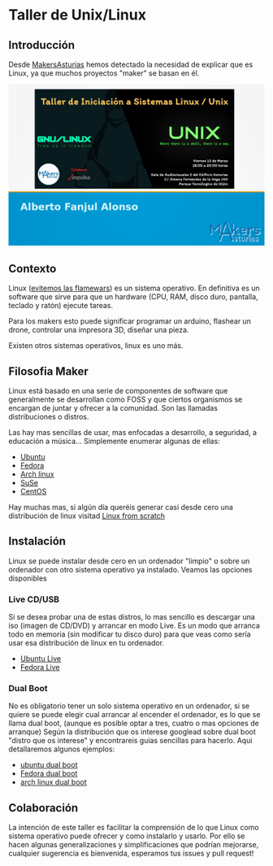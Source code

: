 # Taller de Unix/Linux

## Introducción

Desde [MakersAsturias](http://makersasturias.org/) hemos detectado la necesidad de explicar que es Linux, ya que muchos proyectos "maker" se basan en él.

[![Diapositivas](etc/taller-linux.png)](etc/taller-linux.pdf)

## Contexto

Linux ([evitemos las flamewars](https://es.wikipedia.org/wiki/Controversia_por_la_denominaci%C3%B3n_GNU/Linux)) es un  sistema operativo. En definitiva es un software que sirve para que un hardware (CPU, RAM, disco duro, pantalla, teclado y ratón) ejecute tareas.

Para los makers esto puede significar programar un arduino, flashear un drone, controlar una impresora 3D, diseñar una pieza.

Existen otros sistemas operativos, linux es uno más.

## Filosofia Maker

Linux está basado en una serie de componentes de software que generalmente se desarrollan como FOSS y que ciertos organismos se encargan de juntar y ofrecer a la comunidad. Son las llamadas distribuciones o distros.

Las hay mas sencillas de usar, mas enfocadas a desarrollo, a seguridad, a educación a música... Simplemente enumerar algunas de ellas:

- [Ubuntu](https://ubuntu.com/)
- [Fedora](https://getfedora.org/es/)
- [Arch linux](https://www.archlinux.org/)
- [SuSe](https://www.suse.com/es-es/)
- [CentOS](www.centos.org) 

Hay muchas mas, si algún día queréis generar casi desde cero una distribución de linux visitad [Linux from scratch](http://www.linuxfromscratch.org/)

## Instalación

Linux se puede instalar desde cero en un ordenador "limpio" o sobre un ordenador con otro sistema operativo ya instalado. Veamos las opciones disponibles

### Live CD/USB

Si se desea probar una de estas distros, lo mas sencillo es descargar una iso (imagen de CD/DVD) y arrancar en modo Live. Es un modo que arranca todo en memoria (sin modificar tu disco duro) para que veas como sería usar esa distribución de linux en tu ordenador.

- [Ubuntu Live](https://ubuntu.com/tutorials/try-ubuntu-before-you-install#1-getting-started)
- [Fedora Live](https://fedoraproject.org/wiki/FedoraLiveCD/es)

### Dual Boot

No es obligatorio tener un solo sistema operativo en un ordenador, si se quiere se puede elegir cual arrancar al encender el ordenador, es lo que se llama dual boot, (aunque es posible optar a tres, cuatro o mas opciones de arranque) Según la distribución que os interese googlead sobre dual boot "distro que os interese" y encontrareis guias sencillas para hacerlo. Aqui detallaremos algunos ejemplos:

- [ubuntu dual boot](https://www.genbeta.com/paso-a-paso/linux-paso-a-paso-instalar-ubuntu-con-dual-boot-junto-a-windows-10)
- [Fedora dual boot](https://www.solvetic.com/tutoriales/article/4514-como-instalar-fedora-27-con-windows-10-arranque-dual-boot/)
- [arch linux dual boot](https://wiki.archlinux.org/index.php/Dual_boot_with_Windows_(Espa%C3%B1ol))

## Colaboración

La intención de este taller es facilitar la comprensión de lo que Linux como sistema operativo puede ofrecer y como instalarlo y usarlo. Por ello se hacen algunas generalizaciones y simplificaciones que podrían mejorarse, cualquier sugerencia es bienvenida, esperamos tus issues y pull request!
